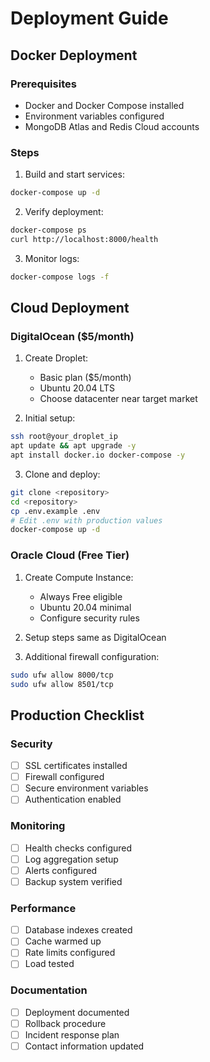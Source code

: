 # Deployment Guide

## Docker Deployment

### Prerequisites
- Docker and Docker Compose installed
- Environment variables configured
- MongoDB Atlas and Redis Cloud accounts

### Steps
1. Build and start services:
```bash
docker-compose up -d
```

2. Verify deployment:
```bash
docker-compose ps
curl http://localhost:8000/health
```

3. Monitor logs:
```bash
docker-compose logs -f
```

## Cloud Deployment

### DigitalOcean ($5/month)
1. Create Droplet:
   - Basic plan ($5/month)
   - Ubuntu 20.04 LTS
   - Choose datacenter near target market

2. Initial setup:
```bash
ssh root@your_droplet_ip
apt update && apt upgrade -y
apt install docker.io docker-compose -y
```

3. Clone and deploy:
```bash
git clone <repository>
cd <repository>
cp .env.example .env
# Edit .env with production values
docker-compose up -d
```

### Oracle Cloud (Free Tier)
1. Create Compute Instance:
   - Always Free eligible
   - Ubuntu 20.04 minimal
   - Configure security rules

2. Setup steps same as DigitalOcean
3. Additional firewall configuration:
```bash
sudo ufw allow 8000/tcp
sudo ufw allow 8501/tcp
```

## Production Checklist

### Security
- [ ] SSL certificates installed
- [ ] Firewall configured
- [ ] Secure environment variables
- [ ] Authentication enabled

### Monitoring
- [ ] Health checks configured
- [ ] Log aggregation setup
- [ ] Alerts configured
- [ ] Backup system verified

### Performance
- [ ] Database indexes created
- [ ] Cache warmed up
- [ ] Rate limits configured
- [ ] Load tested

### Documentation
- [ ] Deployment documented
- [ ] Rollback procedure
- [ ] Incident response plan
- [ ] Contact information updated 